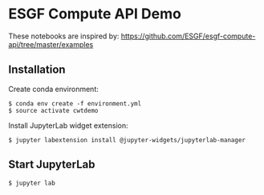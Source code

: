 # ESGF Compute API Demo

These notebooks are inspired by:
https://github.com/ESGF/esgf-compute-api/tree/master/examples


## Installation

Create conda environment:

    $ conda env create -f environment.yml
    $ source activate cwtdemo

Install JupyterLab widget extension:

    $ jupyter labextension install @jupyter-widgets/jupyterlab-manager


## Start JupyterLab

    $ jupyter lab

